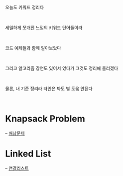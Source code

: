 오늘도 키워드 정리다

<br>

세밀하게 쪼개진 느낌의 키워드 단어들이라

<br>

코드 예제들과 함께 알아보았다

<br>

그리고 알고리즘 강연도 있어서 있다가 그것도 정리해 올리겠다

<br>

물론, 내 기준 정리라 타인은 봐도 별 도움 안된다

<br>

# Knapsack Problem
– [배낭문제]()

# Linked List
– [연결리스트]()